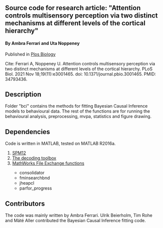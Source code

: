 ## Source code for research article: "Attention controls multisensory perception via two distinct mechanisms at different levels of the cortical hierarchy"

#### By Ambra Ferrari and Uta Noppeney
Published in <a href="https://doi.org/10.1371/journal.pbio.3001465" rel="nofollow">Plos Biology</a>

Cite: Ferrari A, Noppeney U. Attention controls multisensory perception via two distinct mechanisms at different levels of the cortical hierarchy. PLoS Biol. 2021 Nov 18;19(11):e3001465. doi: 10.1371/journal.pbio.3001465. PMID: 34793436.

## Description
Folder "bci" contains the methods for fitting Bayesian Causal Inference models to behavioural data.
The rest of the functions are for running the behavioural analysis, preprocessing, mvpa, statistics and figure drawing.

## Dependencies
Code is written in MATLAB, tested on MATLAB R2016a.
<ol>
<li><a href="https://www.fil.ion.ucl.ac.uk/spm/" rel="nofollow">SPM12</a></li>
<li><a href="https://sites.google.com/site/tdtdecodingtoolbox/" rel="nofollow">The decoding toolbox</a></li>
<li><a href="https://uk.mathworks.com/matlabcentral/fileexchange/?s_tid=gn_mlc_fx" rel="nofollow">MathWorks File Exchange functions</a></li>
<ul>
  <li>consolidator</li>
  <li>fminsearchbnd</li>
  <li>jheapcl</li>
  <li>parfor_progress</li>
</ul>
</ol>

## Contributors
The code was mainly written by Ambra Ferrari. Ulrik Beierholm, Tim Rohe and Máté Aller contributed the Bayesian Causal Inference fitting code.

